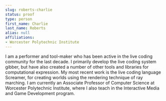 ```yaml
---
slug: roberts-charlie
status: proof
type: person
first_name: Charlie
last_name: Roberts
alias: null
affiliations:
- Worcester Polytechnic Institute
---
```


I am a performer and tool-maker who has been active in the live coding community
for the last decade. I primarily develop the live coding system gibber, but have
also created a number of other tools and libraries for computational expression.
My most recent work is the live coding language Screamer, for creating worlds
using the rendering technique of ray marching. I am currently an Associate
Professor of Computer Science at Worcester Polytechnic Institute, where I also
teach in the Interactive Media and Game Development program.


